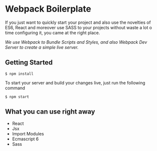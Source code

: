 # Webpack Boilerplate

If you just want to quickly start your project and also use the novelties of ES6, React and moreover use SASS to your projects without waste a lot o time configuring it, you came at the right place.

_We use Webpack to Bundle Scripts and Styles, and also Webpack Dev Server to create a simple live server._

## Getting Started

```
$ npm install
``` 

To start your server and build your changes live, just run the following command

```
$ npm start
```

## What you can use right away
- React
- Jsx
- Import Modules
- Ecmascript 6
- Sass
